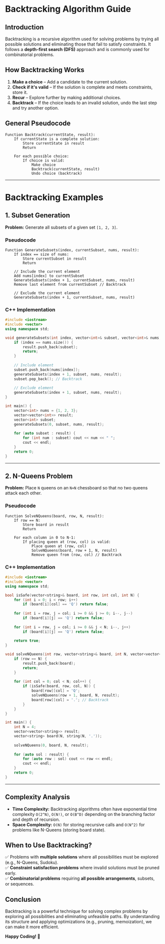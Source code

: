 # Backtracking Algorithm Guide

## Introduction
Backtracking is a recursive algorithm used for solving problems by trying all possible solutions and eliminating those that fail to satisfy constraints. It follows a **depth-first search (DFS)** approach and is commonly used for combinatorial problems.

## How Backtracking Works
1. **Make a choice** – Add a candidate to the current solution.
2. **Check if it's valid** – If the solution is complete and meets constraints, store it.
3. **Recur** – Explore further by making additional choices.
4. **Backtrack** – If the choice leads to an invalid solution, undo the last step and try another option.

## General Pseudocode
```plaintext
Function Backtrack(currentState, result):
    If currentState is a complete solution:
        Store currentState in result
        Return
    
    For each possible choice:
        If choice is valid:
            Make choice
            Backtrack(currentState, result)
            Undo choice (backtrack)
```

---

# Backtracking Examples

## 1. **Subset Generation**
**Problem:** Generate all subsets of a given set `[1, 2, 3]`.

### **Pseudocode**
```plaintext
Function GenerateSubsets(index, currentSubset, nums, result):
    If index == size of nums:
        Store currentSubset in result
        Return
    
    // Include the current element
    Add nums[index] to currentSubset
    GenerateSubsets(index + 1, currentSubset, nums, result)
    Remove last element from currentSubset // Backtrack
    
    // Exclude the current element
    GenerateSubsets(index + 1, currentSubset, nums, result)
```

### **C++ Implementation**
```cpp
#include <iostream>
#include <vector>
using namespace std;

void generateSubsets(int index, vector<int>& subset, vector<int>& nums, vector<vector<int>>& result) {
    if (index == nums.size()) {
        result.push_back(subset);
        return;
    }
    
    // Include element
    subset.push_back(nums[index]);
    generateSubsets(index + 1, subset, nums, result);
    subset.pop_back(); // Backtrack
    
    // Exclude element
    generateSubsets(index + 1, subset, nums, result);
}

int main() {
    vector<int> nums = {1, 2, 3};
    vector<vector<int>> result;
    vector<int> subset;
    generateSubsets(0, subset, nums, result);
    
    for (auto subset : result) {
        for (int num : subset) cout << num << " ";
        cout << endl;
    }
    return 0;
}
```

---

## 2. **N-Queens Problem**
**Problem:** Place `N` queens on an `N×N` chessboard so that no two queens attack each other.

### **Pseudocode**
```plaintext
Function SolveNQueens(board, row, N, result):
    If row == N:
        Store board in result
        Return
    
    For each column in 0 to N-1:
        If placing queen at (row, col) is valid:
            Place queen at (row, col)
            SolveNQueens(board, row + 1, N, result)
            Remove queen from (row, col) // Backtrack
```

### **C++ Implementation**
```cpp
#include <iostream>
#include <vector>
using namespace std;

bool isSafe(vector<string>& board, int row, int col, int N) {
    for (int i = 0; i < row; i++)
        if (board[i][col] == 'Q') return false;
    
    for (int i = row, j = col; i >= 0 && j >= 0; i--, j--)
        if (board[i][j] == 'Q') return false;
    
    for (int i = row, j = col; i >= 0 && j < N; i--, j++)
        if (board[i][j] == 'Q') return false;
    
    return true;
}

void solveNQueens(int row, vector<string>& board, int N, vector<vector<string>>& result) {
    if (row == N) {
        result.push_back(board);
        return;
    }
    
    for (int col = 0; col < N; col++) {
        if (isSafe(board, row, col, N)) {
            board[row][col] = 'Q';
            solveNQueens(row + 1, board, N, result);
            board[row][col] = '.'; // Backtrack
        }
    }
}

int main() {
    int N = 4;
    vector<vector<string>> result;
    vector<string> board(N, string(N, '.'));
    
    solveNQueens(0, board, N, result);
    
    for (auto sol : result) {
        for (auto row : sol) cout << row << endl;
        cout << endl;
    }
    return 0;
}
```

---

## Complexity Analysis
- **Time Complexity:** Backtracking algorithms often have exponential time complexity `O(2^N)`, `O(N!)`, or `O(B^D)` depending on the branching factor and depth of recursion.
- **Space Complexity:** `O(N)` for storing recursive calls and `O(N^2)` for problems like N-Queens (storing board state).

## When to Use Backtracking?
✅ Problems with **multiple solutions** where all possibilities must be explored (e.g., N-Queens, Sudoku).  
✅ **Constraint satisfaction problems** where invalid solutions must be pruned early.  
✅ **Combinatorial problems** requiring **all possible arrangements**, subsets, or sequences.  

## Conclusion
Backtracking is a powerful technique for solving complex problems by exploring all possibilities and eliminating unfeasible paths. By understanding its structure and applying optimizations (e.g., pruning, memoization), we can make it more efficient.

**Happy Coding! 🚀**
